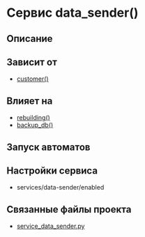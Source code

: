 # Сервис data_sender()


## Описание



## Зависит от
* [customer()](services/service_customer.md)


## Влияет на
* [rebuilding()](services/service_rebuilding.md)
* [backup_db()](services/service_backup_db.md)


## Запуск автоматов


## Настройки сервиса
* services/data-sender/enabled



## Связанные файлы проекта
* [service_data_sender.py](services/service_data_sender.py)



